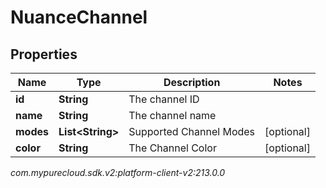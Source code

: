 # NuanceChannel


## Properties

| Name | Type | Description | Notes |
| ------------ | ------------- | ------------- | ------------- |
| **id** | **String** | The channel ID |  |
| **name** | **String** | The channel name |  |
| **modes** | **List&lt;String&gt;** | Supported Channel Modes |  [optional] |
| **color** | **String** | The Channel Color |  [optional] |




_com.mypurecloud.sdk.v2:platform-client-v2:213.0.0_
